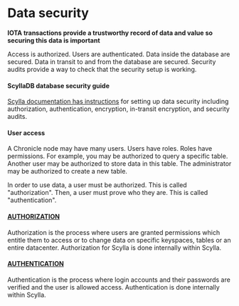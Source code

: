 # Data security

**IOTA transactions provide a trustworthy record of data and value so securing this data is important**

Access is authorized.  Users are authenticated.  Data inside the database are secured.  Data in transit to and from the database are secured.  Security audits provide a way to check that the security setup is working.

#### ScyllaDB database security guide

[Scylla documentation has instructions](https://docs.scylladb.com/operating-scylla/security/) for setting up data security including authorization, authentication, encryption, in-transit encryption, and security audits.

#### User access

A Chronicle node may have many users.  Users have roles.  Roles have permissions.  For example, you may be authorized to query a specific table.  Another user may be authorized to store data in this table.  The administrator may be authorized to create a new table.

In order to use data, a user must be authorized.  This is called "authorization".  Then, a user must prove who they are.  This is called "authentication".

#### [AUTHORIZATION](https://docs.scylladb.com/operating-scylla/security/authorization/)

Authorization is the process where users are granted permissions which entitle them to access or to change data on specific keyspaces, tables or an entire datacenter. Authorization for Scylla is done internally within Scylla.

#### [AUTHENTICATION](https://docs.scylladb.com/operating-scylla/security/authentication/)

Authentication is the process where login accounts and their passwords are verified and the user is allowed access.  Authentication is done internally within Scylla. 
